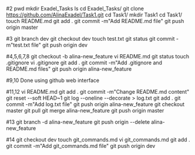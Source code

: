 #2
pwd
mkdir Exadel_Tasks
ls
cd Exadel_Tasks/
git clone https://github.com/AlinaExadel/Task1.git
cd Task1/
mkdir Task1
cd Task1/
touch README.md
git add .
git commit -m"Add README.md file"
git push origin master

#3
git branch dev
git checkout dev
touch test.txt
git status
git commit -m"test.txt file"
git push origin dev

#4,5,6,7,8
git checkout -b alina-new_feature
vi README.md
git status
touch .gitignore
vi .gitignore
git add . 
git commit -m"Add .gitignore and README.md files"
git push origin alina-new_feature

#9,10 
Done using github web interface

#11,12
vi README.md
git add .
git commit -m"Change README.md content"
git reset --soft HEAD~1
git log --oneline --decorate > log.txt
git add .
git commit -m"Add log.txt file"
git push origin alina-new_feature
git checkout master
git pull
git merge alina-new_feature
git push origin master

#13
git branch -d alina-new_feature
git push origin --delete alina-new_feature

#14
git checkout dev
touch git_commands.md
vi git_commands.md
git add . 
git commit -m"Add git_commands.md file"
git push origin dev
